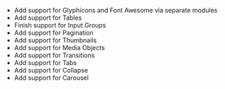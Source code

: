 * Add support for Glyphicons and Font Awesome via separate modules
* Add support for Tables
* Finish support for Input Groups
* Add support for Pagination
* Add support for Thumbnails
* Add support for Media Objects
* Add support for Transitions
* Add support for Tabs
* Add support for Collapse
* Add support for Carousel
